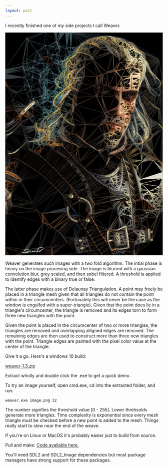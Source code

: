 ```yaml
---
layout: post
---
```


I recently finished one of my side projects I call Weaver.

![The White Wolf](/images/geralt.png)

Weaver generates such images with a two fold algorithm. The intial phase
is heavy on the image procesing side. The image is blurred with a
gaussian convolution blur, grey scaled, and then sobel filtered.
A threshold is applied to identify edges with a binary true or false.

The latter phase makes use of Delaunay Triangulation.
A point may freely be placed in a triangle mesh given that all triangles
do not contain the point within in their circumcenters. (Fortunately this will
never be the case as the window is engulfed with a super-triangle).
Given that the point does lie in a triangle's circumcenter, the triangle is
removed and its edges torn to form three new triangles with the point.

Given the point is placed in the circumcenter of two or more triangles, the
triangles are removed and overlapping alligned edges are removed. The remaining
edges are then used to construct more than three new triangles with the point.
Triangle edges are painted with the pixel color value at the center of the triangle.

Give it a go. Here's a windows 10 build:

[weaver-1.3.zip](https://github.com/glouw/weaver/releases/download/weaver-1.3/weaver-1.3.zip)

Extract wholly and double click the .exe to get a quick demo.

To try an image yourself, open cmd.exe, cd into the extracted folder, and run:

```
weaver.exe image.png 32
```

The number signifies the threshold value [0 - 255]. Lower threhsolds generate more triangles.
Time complexity is exponential since every mesh triangle must be checked before a
new point is added to the mesh. Things really start to slow near the end of the weave.

If you're on Linux or MacOS it's probably easier just to build from source.

Pull and make: [Code available here.](https://github.com/glouw/weaver)

You'll need SDL2 and SDL2_Image dependencies but most package managers
have strong support for these packages.
